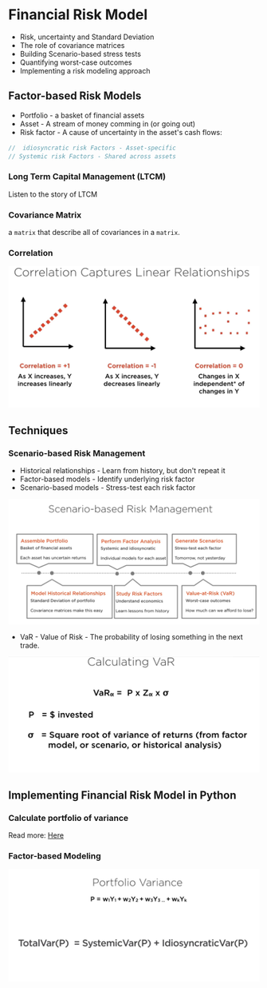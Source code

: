 # Financial Risk Model

* Risk, uncertainty and Standard Deviation
* The role of covariance matrices
* Building Scenario-based stress tests
* Quantifying worst-case outcomes
* Implementing a risk modeling approach

## Factor-based Risk Models

* Portfolio - a basket of financial assets
* Asset - A stream of money comming in (or going out)
* Risk factor - A cause of uncertainty in the asset's cash flows:

```js
//  idiosyncratic risk Factors - Asset-specific
// Systemic risk Factors - Shared across assets
```

### Long Term Capital Management (LTCM)

Listen to the story of LTCM

### Covariance Matrix

a `matrix` that describe all of covariances in a `matrix`.


### Correlation 

![Corellation Meaning](./images/correlation.PNG)

## Techniques

### Scenario-based Risk Management

* Historical relationships - Learn from history, but don't repeat it
* Factor-based models - Identify underlying risk factor
* Scenario-based models - Stress-test each risk factor

![Scenario Risk Management](./images/scenario-risk-management.PNG)

* VaR - Value of Risk - The probability of losing something in the next trade.

![Value of risk](./images/val-of-risk.PNG)

## Implementing Financial Risk Model in Python

### Calculate portfolio of variance

Read more: [Here](https://medium.com/python-data/assessing-the-riskiness-of-a-portfolio-with-python-6444c727c474)

### Factor-based Modeling

![Factor-based Modeling](./images/factor-based-modeling.PNG)
